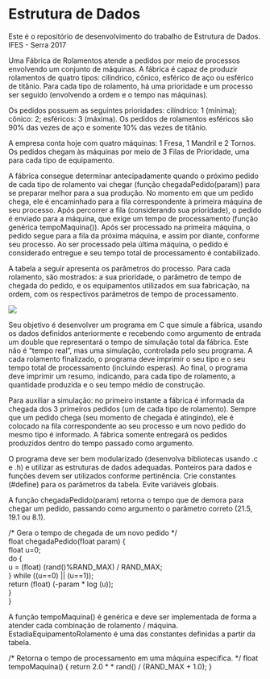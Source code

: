 # Estrutura de Dados

Este é o repositório de desenvolvimento do trabalho de Estrutura de Dados. IFES - Serra 2017

Uma Fábrica de Rolamentos atende a pedidos por meio de processos envolvendo um conjunto de máquinas. A fábrica
é capaz de produzir rolamentos de quatro tipos: cilíndrico, cônico, esférico de aço ou esférico de titânio. Para cada
tipo de rolamento, há uma prioridade e um processo ser seguido (envolvendo a ordem e o tempo nas máquinas).

Os pedidos possuem as seguintes prioridades: cilíndrico: 1 (mínima); cônico: 2; esféricos: 3 (máxima). Os pedidos de
rolamentos esféricos são 90% das vezes de aço e somente 10% das vezes de titânio.

A empresa conta hoje com quatro máquinas: 1 Fresa, 1 Mandril e 2 Tornos. Os pedidos chegam às máquinas por meio
de 3 Filas de Prioridade, uma para cada tipo de equipamento.

A fábrica consegue determinar antecipadamente quando o próximo pedido de cada tipo de rolamento vai chegar
(função chegadaPedido(param)) para se preparar melhor para a sua produção. No momento em que um pedido
chega, ele é encaminhado para a fila correspondente à primeira máquina de seu processo. Após percorrer a fila
(considerando sua prioridade), o pedido é enviado para a máquina, que exige um tempo de processamento (função
genérica tempoMaquina()). Após ser processado na primeira máquina, o pedido segue para a fila da próxima
máquina, e assim por diante, conforme seu processo. Ao ser processado pela última máquina, o pedido é considerado
entregue e seu tempo total de processamento é contabilizado.

A tabela a seguir apresenta os parâmetros do processo. Para cada rolamento, são mostrados: a sua prioridade, o
parâmetro de tempo de chegada do pedido, e os equipamentos utilizados em sua fabricação, na ordem, com os
respectivos parâmetros de tempo de processamento.

<img align="center" src="https://github.com/objetovazio/ED-Trabalho/blob/master/Tabela.PNG"> </img>

Seu objetivo é desenvolver um programa em C que simule a fábrica, usando os dados definidos anteriormente e
recebendo como argumento de entrada um double que representará o tempo de simulação total da fábrica. Este não
é “tempo real”, mas uma simulação, controlada pelo seu programa. A cada rolamento finalizado, o programa deve
imprimir o seu tipo e o seu tempo total de processamento (incluindo esperas). Ao final, o programa deve imprimir um
resumo, indicando, para cada tipo de rolamento, a quantidade produzida e o seu tempo médio de construção.

Para auxiliar a simulação: no primeiro instante a fábrica é informada da chegada dos 3 primeiros pedidos (um de cada
tipo de rolamento). Sempre que um pedido chega (seu momento de chegada é atingindo), ele é colocado na fila
correspondente ao seu processo e um novo pedido do mesmo tipo é informado. A fábrica somente entregará os
pedidos produzidos dentro do tempo passado como argumento.

O programa deve ser bem modularizado (desenvolva bibliotecas usando .c e .h) e utilizar as estruturas de dados
adequadas. Ponteiros para dados e funções devem ser utilizados conforme pertinência. Crie constantes (#define) para
os parâmetros da tabela. Evite variáveis globais.

A função chegadaPedido(param) retorna o tempo que de demora para chegar um pedido, passando como
argumento o parâmetro correto (21.5, 19.1 ou 8.1).

/* Gera o tempo de chegada de um novo pedido */<br>
float chegadaPedido(float param) {<br>
	float u=0;<br>
	do {<br>
		u = (float) (rand()%RAND_MAX) / RAND_MAX;<br>
	} while ((u==0) || (u==1));<br>
		return (float) (-param * log (u));<br>
	}<br>
}

A função tempoMaquina() é genérica e deve ser implementada de forma a atender cada combinação de rolamento /
máquina. EstadiaEquipamentoRolamento é uma das constantes definidas a partir da tabela.

/* Retorna o tempo de processamento em uma máquina específica. */
float tempoMaquina() {
	return 2.0 * <EstadiaEquipamentoRolamento> * rand() / (RAND_MAX + 1.0);
}
